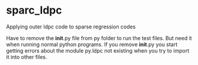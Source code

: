 # sparc_ldpc
Applying outer ldpc code to sparse regression codes

Have to remove the __init__.py file from py folder to run the test files. But need it when running normal python programs. If you remove __init__.py you start getting errors about the module py.ldpc not existing when you try to import it into other files. 
